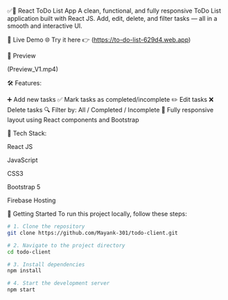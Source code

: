 ✅📝 React ToDo List App
A clean, functional, and fully responsive ToDo List application built with React JS. Add, edit, delete, and filter tasks — all in a smooth and interactive UI.

🔗 Live Demo
🌐 Try it here 👉 (https://to-do-list-629d4.web.app)

📸 Preview

(Preview_V1.mp4)

🛠️ Features:

➕ Add new tasks
✅ Mark tasks as completed/incomplete
✏️ Edit tasks
❌ Delete tasks
🔍 Filter by: All / Completed / Incomplete
📱 Fully responsive layout using React components and Bootstrap

🧰 Tech Stack:

React JS

JavaScript

CSS3

Bootstrap 5

Firebase Hosting

🚀 Getting Started
To run this project locally, follow these steps:

```bash
# 1. Clone the repository
git clone https://github.com/Mayank-301/todo-client.git

# 2. Navigate to the project directory
cd todo-client

# 3. Install dependencies
npm install

# 4. Start the development server
npm start
